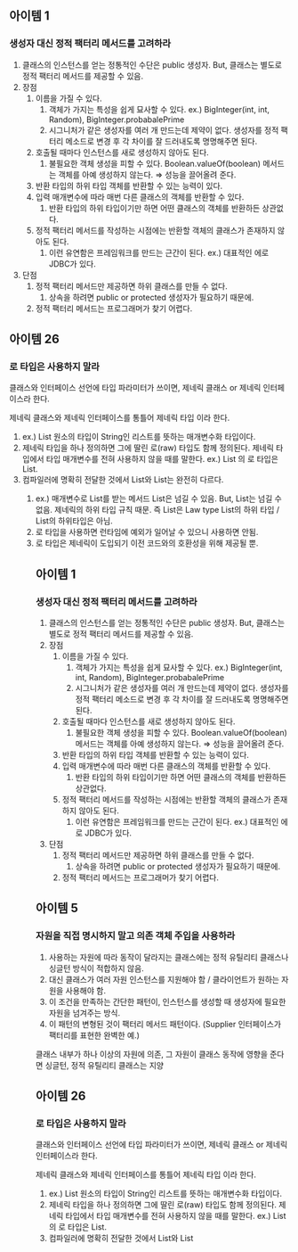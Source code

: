 ## 아이템 1

### 생성자 대신 정적 팩터리 메서드를 고려하라

1. 클래스의 인스턴스를 얻는 정통적인 수단은 public 생성자. But, 클래스는 별도로 정적 팩터리 메서드를 제공할 수 있음.
2. 장점
    1. 이름을 가질 수 있다.
        1. 객체가 가지는 특성을 쉽게 묘사할 수 있다.
        ex.) BigInteger(int, int, Random), BigInteger.probabalePrime
        2. 시그니처가 같은 생성자를 여러 개 만드는데 제약이 없다.
        생성자를 정적 팩터리 메소드로 변경 후 각 차이를 잘 드러내도록 명명해주면 된다.
    2. 호출될 때마다 인스턴스를 새로 생성하지 않아도 된다.
        1. 불필요한 객체 생성을 피할 수 있다.
        Boolean.valueOf(boolean) 메서드는 객체를 아예 생성하지 않는다. ⇒ 성능을 끌어올려 준다.
    3. 반환 타입의 하위 타입 객체를 반환할 수 있는 능력이 있다. 
    4. 입력 매개변수에 따라 매번 다른 클래스의 객체를 반환할 수 있다.
        1. 반환 타입의 하위 타입이기만 하면 어떤 클래스의 객체를 반환하든 상관없다.
    5. 정적 팩터리 메서드를 작성하는 시점에는 반환할 객체의 클래스가 존재하지 않아도 된다.
        1. 이런 유연함은 프레임워크를 만드는 근간이 된다. ex.) 대표적인 에로 JDBC가 있다.
3. 단점
    1. 정적 팩터리 메서드만 제공하면 하위 클래스를 만들 수 없다.
        1. 상속을 하려면 public or protected 생성자가 필요하기 때문에.
    2. 정적 팩터리 메서드는 프로그래머가 찾기 어렵다.

## 아이템 26

### 로 타입은 사용하지 말라

클래스와 인터페이스 선언에 타입 파라미터가 쓰이면, 제네릭 클래스 or 제네릭 인터페이스라 한다.

제네릭 클래스와 제네릭 인터페이스를 통틀어 제네릭 타입 이라 한다.

1. ex.) List<String> 원소의 타입이 String인 리스트를 뜻하는 매개변수화 타입이다. 
2. 제네릭 타입을 하나 정의하면 그에 딸린 로(raw) 타입도 함께 정의된다.
제네릭 타입에서 타입 매개변수를 전혀 사용하지 않을 때를 말한다. ex.) List<E> 의 로 타입은 List.
3. 컴파일러에 명확히 전달한 것에서 List와 List<Object>는 완전히 다르다.
    1. ex.) 매개변수로 List를 받는 메서드
    List<String>은 넘길 수 있음. But, List<Object>는 넘길 수 없음.
    제네릭의 하위 타입 규칙 때문. 
    즉 List<String>은 Law type List의 하위 타입 / List<Object>의 하위타입은 아님. 
4. 로 타입을 사용하면 런타임에 예외가 일어날 수 있으니 사용하면 안됨.
5. 로 타입은 제네릭이 도입되기 이전 코드와의 호환성을 위해 제공될 뿐.

## 아이템 1

### 생성자 대신 정적 팩터리 메서드를 고려하라

1. 클래스의 인스턴스를 얻는 정통적인 수단은 public 생성자. But, 클래스는 별도로 정적 팩터리 메서드를 제공할 수 있음.
2. 장점
    1. 이름을 가질 수 있다.
        1. 객체가 가지는 특성을 쉽게 묘사할 수 있다.
        ex.) BigInteger(int, int, Random), BigInteger.probabalePrime
        2. 시그니처가 같은 생성자를 여러 개 만드는데 제약이 없다.
        생성자를 정적 팩터리 메소드로 변경 후 각 차이를 잘 드러내도록 명명해주면 된다.
    2. 호출될 때마다 인스턴스를 새로 생성하지 않아도 된다.
        1. 불필요한 객체 생성을 피할 수 있다.
        Boolean.valueOf(boolean) 메서드는 객체를 아예 생성하지 않는다. ⇒ 성능을 끌어올려 준다.
    3. 반환 타입의 하위 타입 객체를 반환할 수 있는 능력이 있다.
    4. 입력 매개변수에 따라 매번 다른 클래스의 객체를 반환할 수 있다.
        1. 반환 타입의 하위 타입이기만 하면 어떤 클래스의 객체를 반환하든 상관없다.
    5. 정적 팩터리 메서드를 작성하는 시점에는 반환할 객체의 클래스가 존재하지 않아도 된다.
        1. 이런 유연함은 프레임워크를 만드는 근간이 된다. ex.) 대표적인 에로 JDBC가 있다.
3. 단점
    1. 정적 팩터리 메서드만 제공하면 하위 클래스를 만들 수 없다.
        1. 상속을 하려면 public or protected 생성자가 필요하기 때문에.
    2. 정적 팩터리 메서드는 프로그래머가 찾기 어렵다.

## 아이템 5

### 자원을 직접 명시하지 말고 의존 객체 주입을 사용하라

1. 사용하는 자원에 따라 동작이 달라지는 클래스에는 정적 유틸리티 클래스나 싱글턴 방식이 적합하지 않음.
2. 대신 클래스가 여러 자원 인스턴스를 지원해야 함 / 클라이언트가 원하는 자원을 사용해야 함.
3. 이 조건을 만족하는 간단한 패턴이, 인스턴스를 생성할 때 생성자에 필요한 자원을 넘겨주는 방식.
4. 이 패턴의 변형된 것이 팩터리 메서드 패턴이다. (Supplier<T> 인터페이스가 팩터리를 표현한 완벽한 예.)

클래스 내부가 하나 이상의 자원에 의존, 그 자원이 클래스 동작에 영향을 준다면 싱글턴, 정적 유틸리티 클래스는 지양

## 아이템 26

### 로 타입은 사용하지 말라

클래스와 인터페이스 선언에 타입 파라미터가 쓰이면, 제네릭 클래스 or 제네릭 인터페이스라 한다.

제네릭 클래스와 제네릭 인터페이스를 통틀어 제네릭 타입 이라 한다.

1. ex.) List<String> 원소의 타입이 String인 리스트를 뜻하는 매개변수화 타입이다.
2. 제네릭 타입을 하나 정의하면 그에 딸린 로(raw) 타입도 함께 정의된다.
제네릭 타입에서 타입 매개변수를 전혀 사용하지 않을 때를 말한다. ex.) List<E> 의 로 타입은 List.
3. 컴파일러에 명확히 전달한 것에서 List와 List<Object>는 완전히 다르다.
    1. ex.) 매개변수로 List를 받는 메서드
    List<String>은 넘길 수 있음. But, List<Object>는 넘길 수 없음.
    제네릭의 하위 타입 규칙 때문.
    즉 List<String>은 Law type List의 하위 타입 / List<Object>의 하위타입은 아님.
4. 로 타입을 사용하면 런타임에 예외가 일어날 수 있으니 사용하면 안됨.
5. 로 타입은 제네릭이 도입되기 이전 코드와의 호환성을 위해 제공될 뿐.

## 아이템 27

### 생성자 대신 정적 팩터리 메서드를 고려하라

1. 클래스의 인스턴스를 얻는 정통적인 수단은 public 생성자. But, 클래스는 별도로 정적 팩터리 메서드를 제공할 수 있음.
2. 장점
    1. 이름을 가질 수 있다.
        1. 객체가 가지는 특성을 쉽게 묘사할 수 있다.
        ex.) BigInteger(int, int, Random), BigInteger.probabalePrime
        2. 시그니처가 같은 생성자를 여러 개 만드는데 제약이 없다.
        생성자를 정적 팩터리 메소드로 변경 후 각 차이를 잘 드러내도록 명명해주면 된다.
    2. 호출될 때마다 인스턴스를 새로 생성하지 않아도 된다.
        1. 불필요한 객체 생성을 피할 수 있다.
        Boolean.valueOf(boolean) 메서드는 객체를 아예 생성하지 않는다. ⇒ 성능을 끌어올려 준다.
    3. 반환 타입의 하위 타입 객체를 반환할 수 있는 능력이 있다.
    4. 입력 매개변수에 따라 매번 다른 클래스의 객체를 반환할 수 있다.
        1. 반환 타입의 하위 타입이기만 하면 어떤 클래스의 객체를 반환하든 상관없다.
    5. 정적 팩터리 메서드를 작성하는 시점에는 반환할 객체의 클래스가 존재하지 않아도 된다.
        1. 이런 유연함은 프레임워크를 만드는 근간이 된다. ex.) 대표적인 에로 JDBC가 있다.
3. 단점
    1. 정적 팩터리 메서드만 제공하면 하위 클래스를 만들 수 없다.
        1. 상속을 하려면 public or protected 생성자가 필요하기 때문에.
    2. 정적 팩터리 메서드는 프로그래머가 찾기 어렵다.

## 아이템 26

### 로 타입은 사용하지 말라

클래스와 인터페이스 선언에 타입 파라미터가 쓰이면, 제네릭 클래스 or 제네릭 인터페이스라 한다.

제네릭 클래스와 제네릭 인터페이스를 통틀어 제네릭 타입 이라 한다.

1. ex.) List<String> 원소의 타입이 String인 리스트를 뜻하는 매개변수화 타입이다.
2. 제네릭 타입을 하나 정의하면 그에 딸린 로(raw) 타입도 함께 정의된다.
제네릭 타입에서 타입 매개변수를 전혀 사용하지 않을 때를 말한다. ex.) List<E> 의 로 타입은 List.
3. 컴파일러에 명확히 전달한 것에서 List와 List<Object>는 완전히 다르다.
    1. ex.) 매개변수로 List를 받는 메서드
    List<String>은 넘길 수 있음. But, List<Object>는 넘길 수 없음.
    제네릭의 하위 타입 규칙 때문.
    즉 List<String>은 Law type List의 하위 타입 / List<Object>의 하위타입은 아님.
4. 로 타입을 사용하면 런타임에 예외가 일어날 수 있으니 사용하면 안됨.
5. 로 타입은 제네릭이 도입되기 이전 코드와의 호환성을 위해 제공될 뿐.

## 아이템 1

### 생성자 대신 정적 팩터리 메서드를 고려하라

1. 클래스의 인스턴스를 얻는 정통적인 수단은 public 생성자. But, 클래스는 별도로 정적 팩터리 메서드를 제공할 수 있음.
2. 장점
    1. 이름을 가질 수 있다.
        1. 객체가 가지는 특성을 쉽게 묘사할 수 있다.
        ex.) BigInteger(int, int, Random), BigInteger.probabalePrime
        2. 시그니처가 같은 생성자를 여러 개 만드는데 제약이 없다.
        생성자를 정적 팩터리 메소드로 변경 후 각 차이를 잘 드러내도록 명명해주면 된다.
    2. 호출될 때마다 인스턴스를 새로 생성하지 않아도 된다.
        1. 불필요한 객체 생성을 피할 수 있다.
        Boolean.valueOf(boolean) 메서드는 객체를 아예 생성하지 않는다. ⇒ 성능을 끌어올려 준다.
    3. 반환 타입의 하위 타입 객체를 반환할 수 있는 능력이 있다.
    4. 입력 매개변수에 따라 매번 다른 클래스의 객체를 반환할 수 있다.
        1. 반환 타입의 하위 타입이기만 하면 어떤 클래스의 객체를 반환하든 상관없다.
    5. 정적 팩터리 메서드를 작성하는 시점에는 반환할 객체의 클래스가 존재하지 않아도 된다.
        1. 이런 유연함은 프레임워크를 만드는 근간이 된다. ex.) 대표적인 에로 JDBC가 있다.
3. 단점
    1. 정적 팩터리 메서드만 제공하면 하위 클래스를 만들 수 없다.
        1. 상속을 하려면 public or protected 생성자가 필요하기 때문에.
    2. 정적 팩터리 메서드는 프로그래머가 찾기 어렵다.

## 아이템 5

### 자원을 직접 명시하지 말고 의존 객체 주입을 사용하라

1. 사용하는 자원에 따라 동작이 달라지는 클래스에는 정적 유틸리티 클래스나 싱글턴 방식이 적합하지 않음.
2. 대신 클래스가 여러 자원 인스턴스를 지원해야 함 / 클라이언트가 원하는 자원을 사용해야 함.
3. 이 조건을 만족하는 간단한 패턴이, 인스턴스를 생성할 때 생성자에 필요한 자원을 넘겨주는 방식.
4. 이 패턴의 변형된 것이 팩터리 메서드 패턴이다. (Supplier<T> 인터페이스가 팩터리를 표현한 완벽한 예.)

클래스 내부가 하나 이상의 자원에 의존, 그 자원이 클래스 동작에 영향을 준다면 싱글턴, 정적 유틸리티 클래스는 지양

## 아이템 26

### 로 타입은 사용하지 말라

클래스와 인터페이스 선언에 타입 파라미터가 쓰이면, 제네릭 클래스 or 제네릭 인터페이스라 한다.

제네릭 클래스와 제네릭 인터페이스를 통틀어 제네릭 타입 이라 한다.

1. ex.) List<String> 원소의 타입이 String인 리스트를 뜻하는 매개변수화 타입이다.
2. 제네릭 타입을 하나 정의하면 그에 딸린 로(raw) 타입도 함께 정의된다.
제네릭 타입에서 타입 매개변수를 전혀 사용하지 않을 때를 말한다. ex.) List<E> 의 로 타입은 List.
3. 컴파일러에 명확히 전달한 것에서 List와 List<Object>는 완전히 다르다.
    1. ex.) 매개변수로 List를 받는 메서드
    List<String>은 넘길 수 있음. But, List<Object>는 넘길 수 없음.
    제네릭의 하위 타입 규칙 때문.
    즉 List<String>은 Law type List의 하위 타입 / List<Object>의 하위타입은 아님.
4. 로 타입을 사용하면 런타임에 예외가 일어날 수 있으니 사용하면 안됨.
5. 로 타입은 제네릭이 도입되기 이전 코드와의 호환성을 위해 제공될 뿐.

## 아이템 27

### 비검사 경고를 제거하라

1. 경고를 제거할 수는 없지만 타입 안전하다고 확신할 수 있다면 @SuppressWarnings("unchecked")
2. 단, 타입 안전함을 검증한 뒤에.
3. @SuppressWarnings은 가능한 한 좁은 범위에 적용.
4. 심각한 경고를 놓칠 수 있으니 클래스 전체 적용X.
5. 한 줄 이상의 생성자 or 메소드의 @Suppress...는 지역변수 선언 쪽으로 이동. (새로 생성할 지라도)
6. 경고를 무시해도 안전한 이유를 항상 주석으로 남기기.

### 비검사 경고를 제거하라

경고를 제거할 수는 없지만 타입 안전하다고 확신할 수 있다면 @SuppressWarnings("unchecked")
단, 타입 안전함을 검증한 뒤에.
@SuppressWarnings은 가능한 한 좁은 범위에 적용. 심각한 경고를 놓칠 수 있으니 클래스 전체 적용X.
한 줄 이상의 생성자 or 메소드의 @Suppress...는 지역변수 선언 쪽으로 이동. (새로 생성할 지라도)
경고를 무시해도 안전한 이유를 항상 주석으로 남기기.

### 생성자 대신 정적 팩터리 메서드를 고려하라

1. 클래스의 인스턴스를 얻는 정통적인 수단은 public 생성자. But, 클래스는 별도로 정적 팩터리 메서드를 제공할 수 있음.
2. 장점
    1. 이름을 가질 수 있다.
        1. 객체가 가지는 특성을 쉽게 묘사할 수 있다.
        ex.) BigInteger(int, int, Random), BigInteger.probabalePrime
        2. 시그니처가 같은 생성자를 여러 개 만드는데 제약이 없다.
        생성자를 정적 팩터리 메소드로 변경 후 각 차이를 잘 드러내도록 명명해주면 된다.
    2. 호출될 때마다 인스턴스를 새로 생성하지 않아도 된다.
        1. 불필요한 객체 생성을 피할 수 있다.
        Boolean.valueOf(boolean) 메서드는 객체를 아예 생성하지 않는다. ⇒ 성능을 끌어올려 준다.
    3. 반환 타입의 하위 타입 객체를 반환할 수 있는 능력이 있다.
    4. 입력 매개변수에 따라 매번 다른 클래스의 객체를 반환할 수 있다.
        1. 반환 타입의 하위 타입이기만 하면 어떤 클래스의 객체를 반환하든 상관없다.
    5. 정적 팩터리 메서드를 작성하는 시점에는 반환할 객체의 클래스가 존재하지 않아도 된다.
        1. 이런 유연함은 프레임워크를 만드는 근간이 된다. ex.) 대표적인 에로 JDBC가 있다.
3. 단점
    1. 정적 팩터리 메서드만 제공하면 하위 클래스를 만들 수 없다.
        1. 상속을 하려면 public or protected 생성자가 필요하기 때문에.
    2. 정적 팩터리 메서드는 프로그래머가 찾기 어렵다.

## 아이템 26

### 로 타입은 사용하지 말라

클래스와 인터페이스 선언에 타입 파라미터가 쓰이면, 제네릭 클래스 or 제네릭 인터페이스라 한다.

제네릭 클래스와 제네릭 인터페이스를 통틀어 제네릭 타입 이라 한다.

1. ex.) List<String> 원소의 타입이 String인 리스트를 뜻하는 매개변수화 타입이다.
2. 제네릭 타입을 하나 정의하면 그에 딸린 로(raw) 타입도 함께 정의된다.
제네릭 타입에서 타입 매개변수를 전혀 사용하지 않을 때를 말한다. ex.) List<E> 의 로 타입은 List.
3. 컴파일러에 명확히 전달한 것에서 List와 List<Object>는 완전히 다르다.
    1. ex.) 매개변수로 List를 받는 메서드
    List<String>은 넘길 수 있음. But, List<Object>는 넘길 수 없음.
    제네릭의 하위 타입 규칙 때문.
    즉 List<String>은 Law type List의 하위 타입 / List<Object>의 하위타입은 아님.
4. 로 타입을 사용하면 런타임에 예외가 일어날 수 있으니 사용하면 안됨.
5. 로 타입은 제네릭이 도입되기 이전 코드와의 호환성을 위해 제공될 뿐.

## 아이템 1

### 생성자 대신 정적 팩터리 메서드를 고려하라

1. 클래스의 인스턴스를 얻는 정통적인 수단은 public 생성자. But, 클래스는 별도로 정적 팩터리 메서드를 제공할 수 있음.
2. 장점
    1. 이름을 가질 수 있다.
        1. 객체가 가지는 특성을 쉽게 묘사할 수 있다.
        ex.) BigInteger(int, int, Random), BigInteger.probabalePrime
        2. 시그니처가 같은 생성자를 여러 개 만드는데 제약이 없다.
        생성자를 정적 팩터리 메소드로 변경 후 각 차이를 잘 드러내도록 명명해주면 된다.
    2. 호출될 때마다 인스턴스를 새로 생성하지 않아도 된다.
        1. 불필요한 객체 생성을 피할 수 있다.
        Boolean.valueOf(boolean) 메서드는 객체를 아예 생성하지 않는다. ⇒ 성능을 끌어올려 준다.
    3. 반환 타입의 하위 타입 객체를 반환할 수 있는 능력이 있다.
    4. 입력 매개변수에 따라 매번 다른 클래스의 객체를 반환할 수 있다.
        1. 반환 타입의 하위 타입이기만 하면 어떤 클래스의 객체를 반환하든 상관없다.
    5. 정적 팩터리 메서드를 작성하는 시점에는 반환할 객체의 클래스가 존재하지 않아도 된다.
        1. 이런 유연함은 프레임워크를 만드는 근간이 된다. ex.) 대표적인 에로 JDBC가 있다.
3. 단점
    1. 정적 팩터리 메서드만 제공하면 하위 클래스를 만들 수 없다.
        1. 상속을 하려면 public or protected 생성자가 필요하기 때문에.
    2. 정적 팩터리 메서드는 프로그래머가 찾기 어렵다.

## 아이템 5

### 자원을 직접 명시하지 말고 의존 객체 주입을 사용하라

1. 사용하는 자원에 따라 동작이 달라지는 클래스에는 정적 유틸리티 클래스나 싱글턴 방식이 적합하지 않음.
2. 대신 클래스가 여러 자원 인스턴스를 지원해야 함 / 클라이언트가 원하는 자원을 사용해야 함.
3. 이 조건을 만족하는 간단한 패턴이, 인스턴스를 생성할 때 생성자에 필요한 자원을 넘겨주는 방식.
4. 이 패턴의 변형된 것이 팩터리 메서드 패턴이다. (Supplier<T> 인터페이스가 팩터리를 표현한 완벽한 예.)

클래스 내부가 하나 이상의 자원에 의존, 그 자원이 클래스 동작에 영향을 준다면 싱글턴, 정적 유틸리티 클래스는 지양

## 아이템 26

### 로 타입은 사용하지 말라

클래스와 인터페이스 선언에 타입 파라미터가 쓰이면, 제네릭 클래스 or 제네릭 인터페이스라 한다.

제네릭 클래스와 제네릭 인터페이스를 통틀어 제네릭 타입 이라 한다.

1. ex.) List<String> 원소의 타입이 String인 리스트를 뜻하는 매개변수화 타입이다.
2. 제네릭 타입을 하나 정의하면 그에 딸린 로(raw) 타입도 함께 정의된다.
제네릭 타입에서 타입 매개변수를 전혀 사용하지 않을 때를 말한다. ex.) List<E> 의 로 타입은 List.
3. 컴파일러에 명확히 전달한 것에서 List와 List<Object>는 완전히 다르다.
    1. ex.) 매개변수로 List를 받는 메서드
    List<String>은 넘길 수 있음. But, List<Object>는 넘길 수 없음.
    제네릭의 하위 타입 규칙 때문.
    즉 List<String>은 Law type List의 하위 타입 / List<Object>의 하위타입은 아님.
4. 로 타입을 사용하면 런타임에 예외가 일어날 수 있으니 사용하면 안됨.
5. 로 타입은 제네릭이 도입되기 이전 코드와의 호환성을 위해 제공될 뿐.

## 아이템 27

### 비검사 경고를 제거하라

1. 경고를 제거할 수는 없지만 타입 안전하다고 확신할 수 있다면 @SuppressWarnings("unchecked")
    1. 단, 타입 안전함을 검증한 뒤에.
2. @SuppressWarnings은 가능한 한 좁은 범위에 적용.
3. 심각한 경고를 놓칠 수 있으니 클래스 전체 적용X.
4. 한 줄 이상의 생성자 or 메소드의 @Suppress...는 지역변수 선언 쪽으로 이동. (새로 생성할 지라도)
5. 경고를 무시해도 안전한 이유를 항상 주석으로 남기기.
